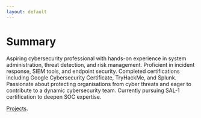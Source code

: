 ```yaml
---
layout: default
---
```



<!-- Text can be **bold**, _italic_, ~~strikethrough~~ or `keyword`. -->



# Summary

Aspiring cybersecurity professional with hands-on experience in system administration, threat detection, and risk management. Proficient in incident response, SIEM tools, and endpoint security. Completed certifications including Google Cybersecurity Certificate, TryHackMe, and Splunk. Passionate about protecting organisations from cyber threats and eager to contribute to a dynamic cybersecurity team. Currently pursuing SAL-1
certification to deepen SOC expertise.

[Projects](./another-page.html).

<!-- # Header 1

This is a normal paragraph following a header. GitHub is a code hosting platform for version control and collaboration. It lets you and others work together on projects from anywhere.  -->

<!--## Header 2

> This is a blockquote following a header.
>
> When something is important enough, you do it even if the odds are not in your favor. -->

<!-- ### Header 3

```js
// Javascript code with syntax highlighting.
var fun = function lang(l) {
  dateformat.i18n = require('./lang/' + l)
  return true;
}
``` 

```ruby
# Ruby code with syntax highlighting
GitHubPages::Dependencies.gems.each do |gem, version|
  s.add_dependency(gem, "= #{version}")
end
```-->

<!-- #### Header 4

*   This is an unordered list following a header.
*   This is an unordered list following a header.
*   This is an unordered list following a header. -->

<!-- ##### Header 5

1.  This is an ordered list following a header.
2.  This is an ordered list following a header.
3.  This is an ordered list following a header.-->

<!-- ###### Header 6

| head1        | head two          | three |
|:-------------|:------------------|:------|
| ok           | good swedish fish | nice  |
| out of stock | good and plenty   | nice  |
| ok           | good `oreos`      | hmm   |
| ok           | good `zoute` drop | yumm  |-->

<!-- ### There's a horizontal rule below this.

* * *  -->

<!-- ### Here is an unordered list:

*   Item foo
*   Item bar
*   Item baz
*   Item zip  -->

<!-- ### And an ordered list:

1.  Item one
1.  Item two
1.  Item three
1.  Item four  -->

<!-- ### And a nested list:

- level 1 item
  - level 2 item
  - level 2 item
    - level 3 item
    - level 3 item
- level 1 item
  - level 2 item
  - level 2 item
  - level 2 item
- level 1 item
  - level 2 item
  - level 2 item
- level 1 item  -->

<!-- ### Small image

![Octocat](https://github.githubassets.com/images/icons/emoji/octocat.png)  -->

<!-- ### Large image

![Branching](https://guides.github.com/activities/hello-world/branching.png)  -->


<!-- ### Definition lists can be used with HTML syntax.

<dl>
<dt>Name</dt>
<dd>Godzilla</dd>
<dt>Born</dt>
<dd>1952</dd>
<dt>Birthplace</dt>
<dd>Japan</dd>
<dt>Color</dt>
<dd>Green</dd>
</dl>  -->

<!-- ```
Long, single-line code blocks should not wrap. They should horizontally scroll if they are too long. This line should be long enough to demonstrate this.
```  -->

<!-- ```
The final element.
```  -->
